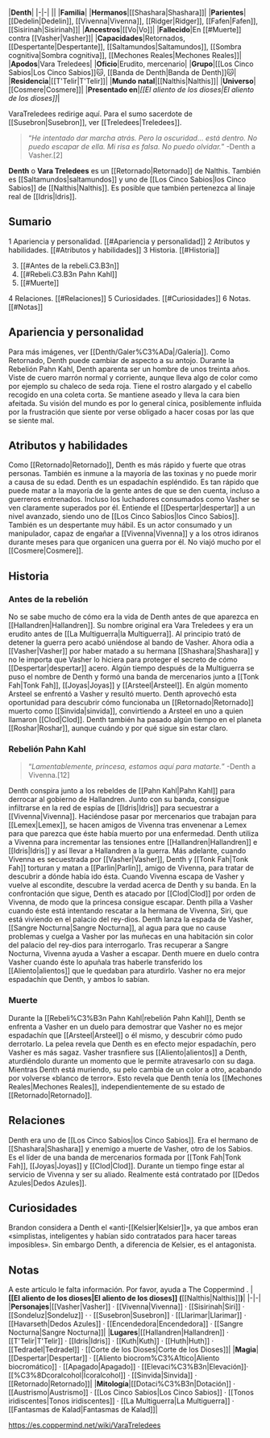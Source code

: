 

|**Denth**|
|-|-|
||
|**Familia**|
|**Hermanos**|[[Shashara\|Shashara]]|
|**Parientes**|[[Dedelin\|Dedelin]], [[Vivenna\|Vivenna]], [[Ridger\|Ridger]], [[Fafen\|Fafen]], [[Sisirinah\|Sisirinah]]|
|**Ancestros**|[[Vo\|Vo]]|
|**Fallecido**|En [[#Muerte]] contra [[Vasher\|Vasher]]|
|**Capacidades**|Retornados, [[Despertante\|Despertante]], [[Saltamundos\|Saltamundos]], [[Sombra cognitiva\|Sombra cognitiva]], [[Mechones Reales\|Mechones Reales]]|
|**Apodos**|Vara Treledees|
|**Oficio**|Erudito, mercenario|
|**Grupo**|[[Los Cinco Sabios\|Los Cinco Sabios]]🐱︎, [[Banda de Denth\|Banda de Denth]]🐱︎|
|**Residencia**|[[T'Telir\|T'Telir]]|
|**Mundo natal**|[[Nalthis\|Nalthis]]|
|**Universo**|[[Cosmere\|Cosmere]]|
|**Presentado en**|*[[El aliento de los dioses\|El aliento de los dioses]]*|

VaraTreledees redirige aquí. Para el sumo sacerdote de [[Susebron\|Susebron]], ver [[Treledees\|Treledees]].
>“*He intentado dar marcha atrás. Pero la oscuridad... está dentro. No puedo escapar de ella. Mi risa es falsa. No puedo olvidar.*”
\-Denth a Vasher.[2]


**Denth** o **Vara Treledees** es un [[Retornado\|Retornado]] de Nalthis. También es [[Saltamundos\|saltamundos]] y uno de [[Los Cinco Sabios\|los Cinco Sabios]] de [[Nalthis\|Nalthis]]. Es posible que también pertenezca al linaje real de [[Idris\|Idris]].

## Sumario

1 Apariencia y personalidad. [[#Apariencia y personalidad]] 
2 Atributos y habilidades. [[#Atributos y habilidades]] 
3 Historia. [[#Historia]] 

3. [[#Antes de la rebeli.C3.B3n]] 
3. [[#Rebeli.C3.B3n Pahn Kahl]] 
3. [[#Muerte]] 


4 Relaciones. [[#Relaciones]] 
5 Curiosidades. [[#Curiosidades]] 
6 Notas. [[#Notas]] 


## Apariencia y personalidad
 
Para más imágenes, ver [[Denth/Galer%C3%ADa\|/Galería]].
Como Retornado, Denth puede cambiar de aspecto a su antojo.
Durante la Rebelión Pahn Kahl, Denth aparenta ser un hombre de unos treinta años. Viste de cuero marrón normal y corriente, aunque lleva algo de color como por ejemplo su chaleco de seda roja. Tiene el rostro alargado y el cabello recogido en una coleta corta. Se mantiene aseado y lleva la cara bien afeitada.
Su visión del mundo es por lo general cínica, posiblemente influida por la frustración que siente por verse obligado a hacer cosas por las que se siente mal.

## Atributos y habilidades
Como [[Retornado\|Retornado]], Denth es más rápido y fuerte que otras personas. También es inmune a la mayoría de las toxinas y no puede morir a causa de su edad.
Denth es un espadachín espléndido. Es tan rápido que puede matar a la mayoría de la gente antes de que se den cuenta, incluso a guerreros entrenados. Incluso los luchadores consumados como Vasher se ven claramente superados por él.
Entiende el [[Despertar\|despertar]] a un nivel avanzado, siendo uno de [[Los Cinco Sabios\|los Cinco Sabios]]. También es un despertante muy hábil.
Es un actor consumado y un manipulador, capaz de engañar a [[Vivenna\|Vivenna]] y a los otros idiranos durante meses para que organicen una guerra por él.
No viajó mucho por el [[Cosmere\|Cosmere]].

## Historia
 
### Antes de la rebelión
No se sabe mucho de cómo era la vida de Denth antes de que aparezca en [[Hallandren\|Hallandren]]. Su nombre original era Vara Treledees y era un erudito antes de [[La Multiguerra\|la Multiguerra]]. Al principio trató de detener la guerra pero acabó uniéndose al bando de Vasher. Ahora odia a [[Vasher\|Vasher]] por haber matado a su hermana [[Shashara\|Shashara]] y no le importa que Vasher lo hiciera para proteger el secreto de cómo [[Despertar\|despertar]] acero.
Algún tiempo después de la Multiguerra se puso el nombre de Denth y formó una banda de mercenarios junto a [[Tonk Fah\|Tonk Fah]], [[Joyas\|Joyas]] y [[Arsteel\|Arsteel]]. En algún momento Arsteel se enfrentó a Vasher y resultó muerto. Denth aprovechó esta oportunidad para descubrir cómo funcionaba un [[Retornado\|Retornado]] muerto como [[Sinvida\|sinvida]], convirtiendo a Arsteel en uno a quien llamaron [[Clod\|Clod]].
Denth también ha pasado algún tiempo en el planeta [[Roshar\|Roshar]], aunque cuándo y por qué sigue sin estar claro.

### Rebelión Pahn Kahl
>“*Lamentablemente, princesa, estamos aquí para matarte.*”
\-Denth a Vivenna.[12]


Denth conspira junto a los rebeldes de [[Pahn Kahl\|Pahn Kahl]] para derrocar al gobierno de Hallandren. Junto con su banda, consigue infiltrarse en la red de espías de [[Idris\|Idris]] para secuestrar a [[Vivenna\|Vivenna]]. Haciéndose pasar por mercenarios que trabajan para [[Lemex\|Lemex]], se hacen amigos de Vivenna tras envenenar a Lemex para que parezca que éste había muerto por una enfermedad. Denth utiliza a Vivenna para incrementar las tensiones entre [[Hallandren\|Hallandren]] e [[Idris\|Idris]] y así llevar a Hallandren a la guerra. Más adelante, cuando Vivenna es secuestrada por [[Vasher\|Vasher]], Denth y [[Tonk Fah\|Tonk Fah]] torturan y matan a [[Parlin\|Parlin]], amigo de Vivenna, para tratar de descubrir a dónde había ido ésta. Cuando Vivenna escapa de Vasher y vuelve al escondite, descubre la verdad acerca de Denth y su banda. En la confrontación que sigue, Denth es atacado por [[Clod\|Clod]] por orden de Vivenna, de modo que la princesa consigue escapar. Denth pilla a Vasher cuando éste está intentando rescatar a la hermana de Vivenna, Siri, que está viviendo en el palacio del rey-dios. Denth lanza la espada de Vasher, [[Sangre Nocturna\|Sangre Nocturna]], al agua para que no cause problemas y cuelga a Vasher por las muñecas en una habitación sin color del palacio del rey-dios para interrogarlo. Tras recuperar a Sangre Nocturna, Vivenna ayuda a Vasher a escapar. Denth muere en duelo contra Vasher cuando éste lo apuñala tras haberle transferido los [[Aliento\|alientos]] que le quedaban para aturdirlo. Vasher no era mejor espadachín que Denth, y ambos lo sabían.

### Muerte
Durante la [[Rebeli%C3%B3n Pahn Kahl\|rebelión Pahn Kahl]], Denth se enfrenta a Vasher en un duelo para demostrar que Vasher no es mejor espadachín que [[Arsteel\|Arsteel]] o él mismo, y descubrir cómo pudo derrotarlo. La pelea revela que Denth es en efecto mejor espadachín, pero Vasher es más sagaz. Vasher trasnfiere sus [[Aliento\|alientos]] a Denth, aturdiéndolo durante un momento que le permite atravesarlo con su daga. Mientras Denth está muriendo, su pelo cambia de un color a otro, acabando por volverse «blanco de terror». Esto revela que Denth tenía los [[Mechones Reales\|Mechones Reales]], independientemente de su estado de [[Retornado\|Retornado]].

## Relaciones
Denth era uno de [[Los Cinco Sabios\|los Cinco Sabios]]. Era el hermano de [[Shashara\|Shashara]] y enemigo a muerte de Vasher, otro de los Sabios.
Es el líder de una banda de mercenarios formada por [[Tonk Fah\|Tonk Fah]], [[Joyas\|Joyas]] y [[Clod\|Clod]].
Durante un tiempo finge estar al servicio de Vivenna y ser su aliado.
Realmente está contratado por [[Dedos Azules\|Dedos Azules]].
## Curiosidades
Brandon considera a Denth el «anti-[[Kelsier\|Kelsier]]», ya que ambos eran «simplistas, inteligentes y habían sido contratados para hacer tareas imposibles». Sin embargo Denth, a diferencia de Kelsier, es el antagonista.
## Notas

A este artículo le falta información. Por favor, ayuda a The Coppermind .
|**[[El aliento de los dioses\|El aliento de los dioses]] (**[[Nalthis\|Nalthis]]**)**|
|-|-|
|**Personajes**|[[Vasher\|Vasher]] · [[Vivenna\|Vivenna]] · [[Sisirinah\|Siri]] · [[Sondeluz\|Sondeluz]] ·  · [[Susebron\|Susebron]] · [[Llarimar\|Llarimar]] · [[Havarseth\|Dedos Azules]] · [[Encendedora\|Encendedora]] · [[Sangre Nocturna\|Sangre Nocturna]]|
|**Lugares**|[[Hallandren\|Hallandren]] · [[T'Telir\|T'Telir]] · [[Idris\|Idris]] · [[Kuth\|Kuth]] · [[Huth\|Huth]] · [[Tedradel\|Tedradel]] · [[Corte de los Dioses\|Corte de los Dioses]]|
|**Magia**|[[Despertar\|Despertar]] · [[Aliento biocrom%C3%A1tico\|Aliento biocromático]] · [[Apagado\|Apagado]] · [[Elevaci%C3%B3n\|Elevación]]· [[%C3%8Dcoralcohol\|Ícoralcohol]] · [[Sinvida\|Sinvida]] · [[Retornado\|Retornado]]|
|**Mitología**|[[Dotaci%C3%B3n\|Dotación]] · [[Austrismo\|Austrismo]] · [[Los Cinco Sabios\|Los Cinco Sabios]] · [[Tonos iridiscentes\|Tonos iridiscentes]] · [[La Multiguerra\|La Multiguerra]] · [[Fantasmas de Kalad\|Fantasmas de Kalad]]|



https://es.coppermind.net/wiki/VaraTreledees